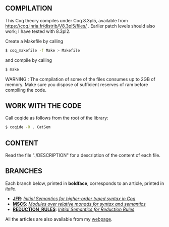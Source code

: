 
## COMPILATION

This Coq theory compiles under Coq 8.3pl5, available from https://coq.inria.fr/distrib/V8.3pl5/files/ .
Earlier patch levels should also work; I have tested with 8.3pl2.

Create a Makefile by calling
```bash    
$ coq_makefile -f Make > Makefile
```  
and compile by calling
```bash    
$ make
```

WARNING : The compilation of some of the files consumes up to 2GB of memory. Make sure you dispose of sufficient reserves of ram before compiling the code.


## WORK WITH THE CODE

Call coqide as follows from the root of the library:
```bash
$ coqide -R . CatSem
```

## CONTENT

Read the file "./DESCRIPTION" for a description of the content of each file.

## BRANCHES

Each branch below, printed in **boldface**, corresponds to an article, printed in _italic_.

* [**JFR**](https://github.com/benediktahrens/monads/tree/JFR): [_Initial Semantics for higher-order typed syntax in Coq_](http://jfr.cib.unibo.it/article/view/2066)
* [**MSCS**](https://github.com/benediktahrens/monads/tree/MSCS): [_Modules over relative monads for syntax and semantics_](http://dx.doi.org/10.1017/S0960129514000103)
* [**REDUCTION_RULES**](https://github.com/benediktahrens/monads/tree/REDUCTION_RULES): [_Initial Semantics for Reduction Rules_](http://arxiv.org/abs/1212.5668)

All the articles are also available from my [webpage](http://benedikt-ahrens.de/publications).


